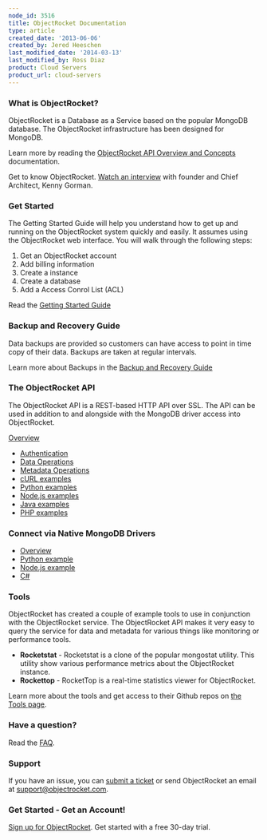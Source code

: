 ```yaml
---
node_id: 3516
title: ObjectRocket Documentation
type: article
created_date: '2013-06-06'
created_by: Jered Heeschen
last_modified_date: '2014-03-13'
last_modified_by: Ross Diaz
product: Cloud Servers
product_url: cloud-servers
---
```


### What is ObjectRocket?

ObjectRocket is a Database as a Service based on the popular MongoDB
database. The ObjectRocket infrastructure has been designed for MongoDB.

Learn more by reading the [ObjectRocket API Overview and Concepts](https://docs.objectrocket.com/overview_and_concepts.html) documentation.

Get to know ObjectRocket. [Watch an interview](http://www.youtube.com/watch?v=q_necZ_HG5g) with founder and
Chief Architect, Kenny Gorman.

### Get Started

The Getting Started Guide will help you understand how to get up and
running on the ObjectRocket system quickly and easily. It assumes using
the ObjectRocket web interface. You will walk through the following
steps:

1.  Get an ObjectRocket account
2.  Add billing information
3.  Create a instance
4.  Create a database
5.  Add a Access Conrol List (ACL)

Read the [Getting Started Guide](https://docs.objectrocket.com/getting_started.html)

### Backup and Recovery Guide

Data backups are provided so customers can have access to point in time
copy of their data. Backups are taken at regular intervals.

Learn more about Backups in the [Backup and Recovery Guide](https://docs.objectrocket.com/backup_and_recovery.html)

### The ObjectRocket API

The ObjectRocket API is a REST-based HTTP API over SSL. The API can be
used in addition to and alongside with the MongoDB driver access into
ObjectRocket.

[Overview](https://docs.objectrocket.com/api/overview.html)

-  [Authentication](https://docs.objectrocket.com/api/overview.html#authentication)
-  [Data Operations](https://docs.objectrocket.com/api/overview.html#operations)
-  [Metadata Operations](https://docs.objectrocket.com/api/overview.html#metadata-operations)
-  [cURL examples](https://docs.objectrocket.com/api/curl.html)
-  [Python examples](https://docs.objectrocket.com/api/python.html)
-  [Node.js examples](https://docs.objectrocket.com/api/nodejs.html)
-  [Java examples](https://docs.objectrocket.com/api/java.html)
-  [PHP examples](https://docs.objectrocket.com/api/php.html)

### Connect via Native MongoDB Drivers

-   [Overview](https://docs.objectrocket.com/native_drivers.html#overview)
-   [Python example](https://docs.objectrocket.com/native_drivers.html#python)
-   [Node.js example](https://docs.objectrocket.com/native_drivers.html#node-js)
-   [C\#](https://docs.objectrocket.com/native_drivers.html#c)

### Tools

ObjectRocket has created a couple of example tools to use in conjunction
with the ObjectRocket service. The ObjectRocket API makes it very easy
to query the service for data and metadata for various things like
monitoring or performance tools.

-   **Rocketstat** - Rocketstat is a clone of the popular
    mongostat utility. This utility show various performance metrics
    about the ObjectRocket instance.
-   **Rockettop** - RocketTop is a real-time statistics viewer
    for ObjectRocket.

Learn more about the tools and get access to their Github repos on [the Tools page](http://docs.objectrocket.com/tools.html).

### Have a question?

Read the [FAQ](http://docs.objectrocket.com/faq.html).

### Support

If you have an issue, you can [submit a ticket](https://objectrocket.zendesk.com/home) or send ObjectRocket an
email at <support@objectrocket.com>.

### Get Started - Get an Account!

[Sign up for ObjectRocket](https://app.objectrocket.com/sign_up1). Get
started with a free 30-day trial.
